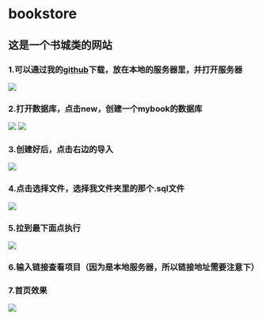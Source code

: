 # bookstore
## 这是一个书城类的网站
### 1.可以通过我的[github](https://github.com/IIWangTao/Project.github.io)下载，放在本地的服务器里，并打开服务器
![](http://a2.qpic.cn/psb?/V11qI0BQ26Ocim/wUBUucTYyExGhY.zfK9bv*.6OS3Pm75VHhz.MnX0f3E!/b/dLIAAAAAAAAA&bo=kQHNAAAAAAADB38!&rf=viewer_4)
### 2.打开数据库，点击new，创建一个mybook的数据库
![](http://a3.qpic.cn/psb?/V11qI0BQ26Ocim/0XqX1SzSaFkLP72Levhkb4bwmxyWj9AKS6oJJRrEvTM!/b/dB8BAAAAAAAA&bo=rAGWAQAAAAABBxo!&rf=viewer_4)
![](http://a1.qpic.cn/psb?/V11qI0BQ26Ocim/Y8QkbHSoXOwW36NEyZj8QbXoExChMWcpbclYpABoAmQ!/b/dCABAAAAAAAA&bo=aAYMAgAAAAABAEc!&rf=viewer_4)
### 3.创建好后，点击右边的导入
![](http://a2.qpic.cn/psb?/V11qI0BQ26Ocim/5JrRlkOSaIc9jF3ECjp4Iss5BlI8.AvULebhQRcYSEE!/b/dLIAAAAAAAAA&bo=8gV4AgAAAAABAKo!&rf=viewer_4)
### 4.点击选择文件，选择我文件夹里的那个.sql文件
![](http://a2.qpic.cn/psb?/V11qI0BQ26Ocim/tY.4DJtJDut5PVUGZajIQoC5ho3L7nowZlvQhBhlBf4!/b/dLIAAAAAAAAA&bo=uwAnAAAAAAADB74!&rf=viewer_4)
### 5.拉到最下面点执行
![](http://a1.qpic.cn/psb?/V11qI0BQ26Ocim/OeypnVpgkzeUcFANZk3s6Y6p3vmhxSsJT74DLv*ASJs!/b/dCABAAAAAAAA&bo=MQIZAQAAAAADBwk!&rf=viewer_4)
### 6.输入链接查看项目（因为是本地服务器，所以链接地址需要注意下）
### 7.首页效果
![](http://a3.qpic.cn/psb?/V11qI0BQ26Ocim/Iar1b2xzofjYApz3wa.97HNJshDZSsL..h4pNVGh99s!/b/dB8BAAAAAAAA&bo=qAQwAgAAAAADB7w!&rf=viewer_4)
